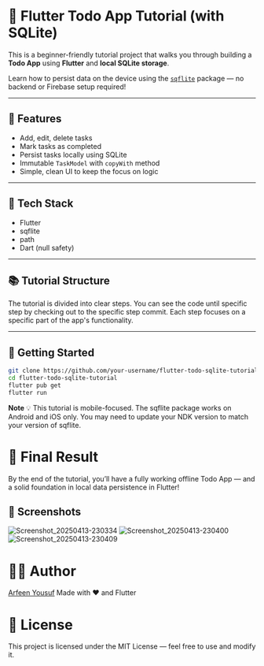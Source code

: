 # 📝 Flutter Todo App Tutorial (with SQLite)

This is a beginner-friendly tutorial project that walks you through building a **Todo App** using **Flutter** and **local SQLite storage**.

Learn how to persist data on the device using the [`sqflite`](https://pub.dev/packages/sqflite) package — no backend or Firebase setup required!

---

## 📱 Features

- Add, edit, delete tasks
- Mark tasks as completed
- Persist tasks locally using SQLite
- Immutable `TaskModel` with `copyWith` method
- Simple, clean UI to keep the focus on logic

---

## 🧱 Tech Stack

- Flutter
- sqflite
- path
- Dart (null safety)

---

## 📚 Tutorial Structure

The tutorial is divided into clear steps. You can see the code until specific step by checking out to the specific step commit.
Each step focuses on a specific part of the app's functionality.

---

## 🚀 Getting Started

```bash
git clone https://github.com/your-username/flutter-todo-sqlite-tutorial.git
cd flutter-todo-sqlite-tutorial
flutter pub get
flutter run
```
**Note**
💡 This tutorial is mobile-focused. The sqflite package works on Android and iOS only.
You may need to update your NDK version to match your version of sqflite.

# 🎉 Final Result

By the end of the tutorial, you’ll have a fully working offline Todo App — and a solid foundation in local data persistence in Flutter!

## 📸 Screenshots

![Screenshot_20250413-230334](https://github.com/user-attachments/assets/21a02f52-13fc-4d5b-9b02-9a663140056f)
![Screenshot_20250413-230400](https://github.com/user-attachments/assets/50b01b2d-7b8e-416c-ab00-e9f353bba151)
![Screenshot_20250413-230409](https://github.com/user-attachments/assets/0702690a-d587-4d8a-9d38-8720f7229686)

# 🧑‍💻 Author

[Arfeen Yousuf](https://github.com/Arfeen-Yousuf)
Made with ❤️ and Flutter

# 📄 License

This project is licensed under the MIT License — feel free to use and modify it.

